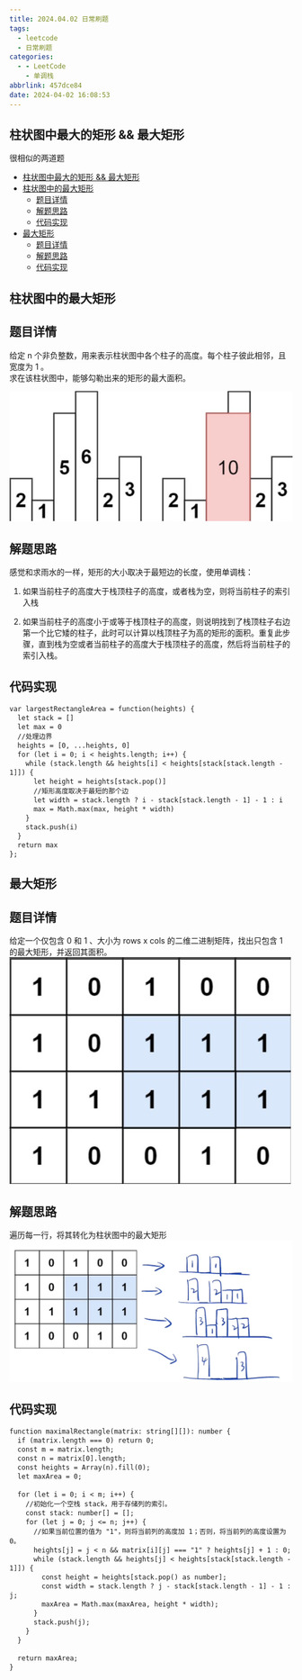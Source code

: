 ```yaml
---
title: 2024.04.02 日常刷题
tags:
  - leetcode
  - 日常刷题
categories:
  - - LeetCode
    - 单调栈
abbrlink: 457dce84
date: 2024-04-02 16:08:53
---
```


<!-- @format -->

## 柱状图中最大的矩形 && 最大矩形

很相似的两道题

- [柱状图中最大的矩形 \&\& 最大矩形](#柱状图中最大的矩形--最大矩形)
- [柱状图中的最大矩形](#柱状图中的最大矩形)
  - [题目详情](#题目详情)
  - [解题思路](#解题思路)
  - [代码实现](#代码实现)
- [最大矩形](#最大矩形)
  - [题目详情](#题目详情-1)
  - [解题思路](#解题思路-1)
  - [代码实现](#代码实现-1)

<!--more-->

## 柱状图中的最大矩形

## 题目详情

给定 n 个非负整数，用来表示柱状图中各个柱子的高度。每个柱子彼此相邻，且宽度为 1 。  
求在该柱状图中，能够勾勒出来的矩形的最大面积。

![柱状图中最大的矩形](../images/blog-2024-04-02-16-11-39.png)

## 解题思路

感觉和求雨水的一样，矩形的大小取决于最短边的长度，使用单调栈：

1. 如果当前柱子的高度大于栈顶柱子的高度，或者栈为空，则将当前柱子的索引入栈

2. 如果当前柱子的高度小于或等于栈顶柱子的高度，则说明找到了栈顶柱子右边第一个比它矮的柱子，此时可以计算以栈顶柱子为高的矩形的面积。重复此步骤，直到栈为空或者当前柱子的高度大于栈顶柱子的高度，然后将当前柱子的索引入栈。

## 代码实现

```JS
var largestRectangleArea = function(heights) {
  let stack = []
  let max = 0
  //处理边界
  heights = [0, ...heights, 0]
  for (let i = 0; i < heights.length; i++) {
    while (stack.length && heights[i] < heights[stack[stack.length - 1]]) {
      let height = heights[stack.pop()]
      //矩形高度取决于最短的那个边
      let width = stack.length ? i - stack[stack.length - 1] - 1 : i
      max = Math.max(max, height * width)
    }
    stack.push(i)
  }
  return max
};
```

## 最大矩形

## 题目详情

给定一个仅包含 0 和 1 、大小为 rows x cols 的二维二进制矩阵，找出只包含 1 的最大矩形，并返回其面积。  
![最大矩形](../images/blog-2024-04-02-16-16-28.png)

## 解题思路

遍历每一行，将其转化为柱状图中的最大矩形  
![最大矩形具体思路](../images/blog-2024-04-02-16-17-42.png)

## 代码实现

```TS
function maximalRectangle(matrix: string[][]): number {
  if (matrix.length === 0) return 0;
  const m = matrix.length;
  const n = matrix[0].length;
  const heights = Array(n).fill(0);
  let maxArea = 0;

  for (let i = 0; i < m; i++) {
    //初始化一个空栈 stack，用于存储列的索引。
    const stack: number[] = [];
    for (let j = 0; j <= n; j++) {
      //如果当前位置的值为 "1"，则将当前列的高度加 1；否则，将当前列的高度设置为 0。
      heights[j] = j < n && matrix[i][j] === "1" ? heights[j] + 1 : 0;
      while (stack.length && heights[j] < heights[stack[stack.length - 1]]) {
        const height = heights[stack.pop() as number];
        const width = stack.length ? j - stack[stack.length - 1] - 1 : j;
        maxArea = Math.max(maxArea, height * width);
      }
      stack.push(j);
    }
  }

  return maxArea;
}
```
